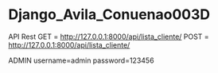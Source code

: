 # Django_Avila_Conuenao003D

API Rest
GET = http://127.0.0.1:8000/api/lista_cliente/
POST = http://127.0.0.1:8000/api/lista_cliente/

ADMIN
username=admin
password=123456

